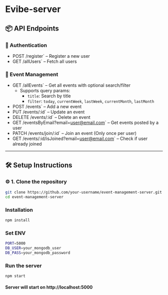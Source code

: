 # Evibe-server

## 📦 API Endpoints

### 🔐 Authentication

- POST /register` – Register a new user
- GET /allUsers` – Fetch all users

### 📅 Event Management

- GET /allEvents` – Get all events with optional search/filter
  - Supports query params:
    - `title`: Search by title
    - `filter`: `today`, `currentWeek`, `lastWeek`, `currentMonth`, `lastMonth`
- POST /events` – Add a new event
- PUT /events/:id` – Update an event
- DELETE /events/:id` – Delete an event
- GET /eventsByEmail?email=user@email.com` – Get events posted by a user
- PATCH /events/join/:id` – Join an event (Only once per user)
- GET /events/:id/isJoined?email=user@email.com` – Check if user already joined

---

## 🛠 Setup Instructions

### ⚙️ 1. Clone the repository

```bash
git clone https://github.com/your-username/event-management-server.git
cd event-management-server

```

### Installation

```bash
npm install
```

### Set ENV

```bash
PORT=5000
DB_USER=your_mongodb_user
DB_PASS=your_mongodb_password
```

### Run the server

```bash
npm start
```

#### Server will start on http://localhost:5000
